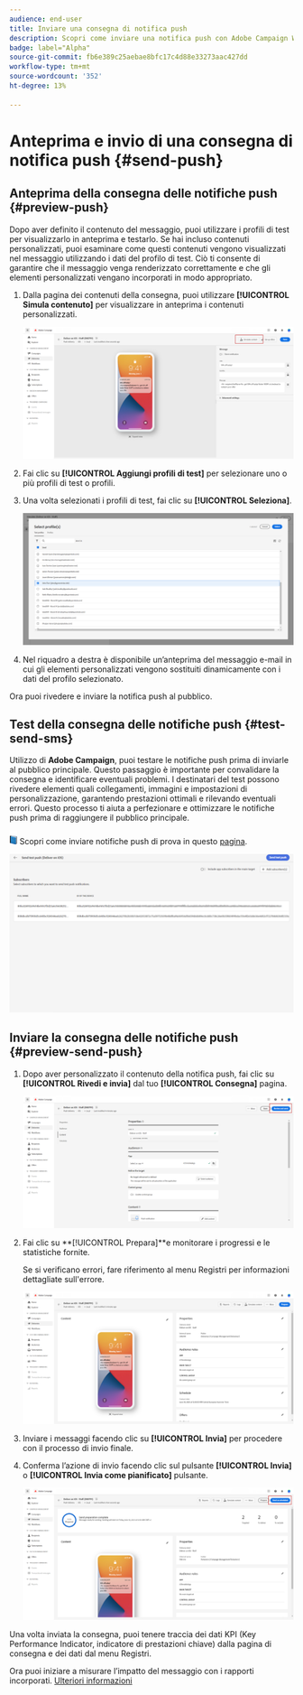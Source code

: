```yaml
---
audience: end-user
title: Inviare una consegna di notifica push
description: Scopri come inviare una notifica push con Adobe Campaign Web
badge: label="Alpha"
source-git-commit: fb6e389c25aebae8bfc17c4d88e33273aac427dd
workflow-type: tm+mt
source-wordcount: '352'
ht-degree: 13%

---
```


# Anteprima e invio di una consegna di notifica push {#send-push}

## Anteprima della consegna delle notifiche push {#preview-push}

Dopo aver definito il contenuto del messaggio, puoi utilizzare i profili di test per visualizzarlo in anteprima e testarlo. Se hai incluso contenuti personalizzati, puoi esaminare come questi contenuti vengono visualizzati nel messaggio utilizzando i dati del profilo di test. Ciò ti consente di garantire che il messaggio venga renderizzato correttamente e che gli elementi personalizzati vengano incorporati in modo appropriato.

1. Dalla pagina dei contenuti della consegna, puoi utilizzare **[!UICONTROL Simula contenuto]** per visualizzare in anteprima i contenuti personalizzati.

   ![](assets/push_send_1.png)

1. Fai clic su **[!UICONTROL Aggiungi profili di test]** per selezionare uno o più profili di test o profili.

1. Una volta selezionati i profili di test, fai clic su **[!UICONTROL Seleziona]**.

   ![](assets/push_send_5.png)

1. Nel riquadro a destra è disponibile un’anteprima del messaggio e-mail in cui gli elementi personalizzati vengono sostituiti dinamicamente con i dati del profilo selezionato.

Ora puoi rivedere e inviare la notifica push al pubblico.

## Test della consegna delle notifiche push {#test-send-sms}

Utilizzo di **Adobe Campaign**, puoi testare le notifiche push prima di inviarle al pubblico principale. Questo passaggio è importante per convalidare la consegna e identificare eventuali problemi.
I destinatari del test possono rivedere elementi quali collegamenti, immagini e impostazioni di personalizzazione, garantendo prestazioni ottimali e rilevando eventuali errori. Questo processo ti aiuta a perfezionare e ottimizzare le notifiche push prima di raggiungere il pubblico principale.

![](../assets/do-not-localize/book.png) Scopri come inviare notifiche push di prova in questo [pagina](../preview-test/proofs.md).

![](assets/push_send_6.png)

## Inviare la consegna delle notifiche push {#preview-send-push}

1. Dopo aver personalizzato il contenuto della notifica push, fai clic su **[!UICONTROL Rivedi e invia]** dal tuo **[!UICONTROL Consegna]** pagina.

   ![](assets/push_send_2.png)

1. Fai clic su **[!UICONTROL Prepara]**e monitorare i progressi e le statistiche fornite.

   Se si verificano errori, fare riferimento al menu Registri per informazioni dettagliate sull&#39;errore.

   ![](assets/push_send_3.png)

1. Inviare i messaggi facendo clic su **[!UICONTROL Invia]** per procedere con il processo di invio finale.

1. Conferma l’azione di invio facendo clic sul pulsante **[!UICONTROL Invia]** o **[!UICONTROL Invia come pianificato]** pulsante.

   ![](assets/push_send_4.png)

Una volta inviata la consegna, puoi tenere traccia dei dati KPI (Key Performance Indicator, indicatore di prestazioni chiave) dalla pagina di consegna e dei dati dal menu Registri.

Ora puoi iniziare a misurare l’impatto del messaggio con i rapporti incorporati. [Ulteriori informazioni](../reporting/push-report.md)
